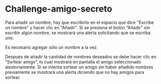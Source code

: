 # Challenge-amigo-secreto
Para añadir un nombre, hay que escribirlo en el espacio que dice "Escribe un nombre" y hacer clic en "Añadir". Si se presiona el botón "Añadir" sin escribir algún nombre, se mostrará una alerta solicitando que se escriba uno.

Es necesario agregar sólo un nombre a la vez.

Después de añadir la cantidad de nombres deseados se debe hacer clic en "Sortear amigo", lo cual mostrará en pantalla el amigo seleccionado aleatoriamente. Si se intenta sortear un amigo sin haber añadido nombres previamente se mostrará una alerta diciendo que no hay amigos para sortear.
